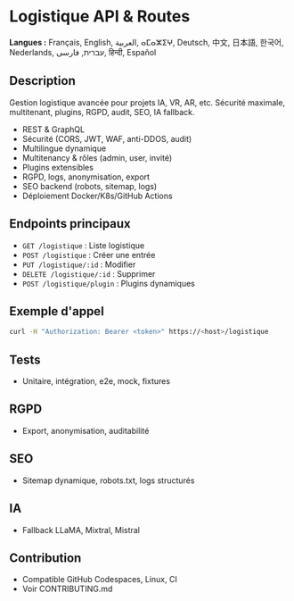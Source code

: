 # Logistique API & Routes

**Langues :** Français, English, العربية, ⴰⵎⴰⵣⵉⵖ, Deutsch, 中文, 日本語, 한국어, Nederlands, עברית, فارسی, हिन्दी, Español

## Description
Gestion logistique avancée pour projets IA, VR, AR, etc. Sécurité maximale, multitenant, plugins, RGPD, audit, SEO, IA fallback.

- REST & GraphQL
- Sécurité (CORS, JWT, WAF, anti-DDOS, audit)
- Multilingue dynamique
- Multitenancy & rôles (admin, user, invité)
- Plugins extensibles
- RGPD, logs, anonymisation, export
- SEO backend (robots, sitemap, logs)
- Déploiement Docker/K8s/GitHub Actions

## Endpoints principaux
- `GET /logistique` : Liste logistique
- `POST /logistique` : Créer une entrée
- `PUT /logistique/:id` : Modifier
- `DELETE /logistique/:id` : Supprimer
- `POST /logistique/plugin` : Plugins dynamiques

## Exemple d'appel
```bash
curl -H "Authorization: Bearer <token>" https://<host>/logistique
```

## Tests
- Unitaire, intégration, e2e, mock, fixtures

## RGPD
- Export, anonymisation, auditabilité

## SEO
- Sitemap dynamique, robots.txt, logs structurés

## IA
- Fallback LLaMA, Mixtral, Mistral

## Contribution
- Compatible GitHub Codespaces, Linux, CI
- Voir CONTRIBUTING.md
